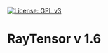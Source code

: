 [![License: GPL v3](https://img.shields.io/badge/License-GPLv3-blue.svg)](https://www.gnu.org/licenses/gpl-3.0)
# RayTensor v 1.6
